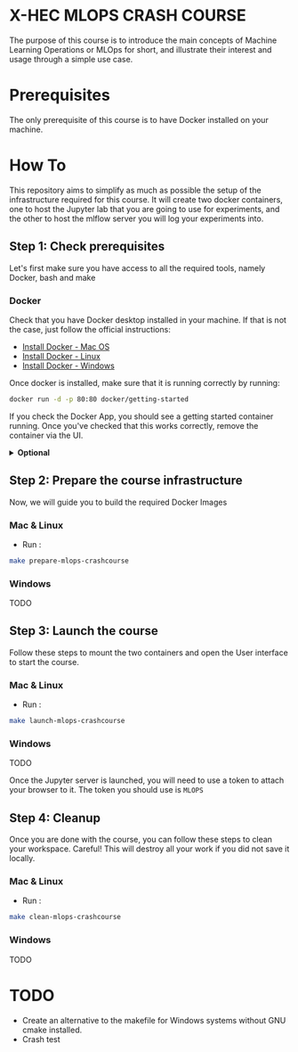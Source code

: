 # X-HEC MLOPS CRASH COURSE

The purpose of this course is to introduce the main concepts of Machine Learning Operations or MLOps for short, and illustrate their interest and usage through a simple use case.

# Prerequisites
The only prerequisite of this course is to have Docker installed on your machine.

# How To
This repository aims to simplify as much as possible the setup of the infrastructure required for this course. It will create two docker containers, one to host the Jupyter lab that you are going to use for experiments, and the other to host the mlflow server you will log your experiments into.

## Step 1: Check prerequisites
Let's first make sure you have access to all the required tools, namely Docker, bash and make

### Docker
Check that you have Docker desktop installed in your machine. If that is not the case, just follow the official instructions:

* [Install Docker - Mac OS](https://docs.docker.com/desktop/install/mac-install/)
* [Install Docker - Linux](https://docs.docker.com/desktop/install/linux-install/)
* [Install Docker - Windows](https://docs.docker.com/desktop/install/windows-install/)

Once docker is installed, make sure that it is running correctly by running:

```bash
docker run -d -p 80:80 docker/getting-started
```

If you check the Docker App, you should see a getting started container running. Once you've checked that this works correctly, remove the container via the UI.  

<details>
    <summary><b>Optional</b></summary>
    You can also perform these operations directly from the command line, by running <code>docker ps</code> to check the running containers and <code>docker rm -f [CONTAINER-ID]</code> to remove it.
</details>

## Step 2: Prepare the course infrastructure
Now, we will guide you to build the required Docker Images
### Mac & Linux
* Run :
```bash
make prepare-mlops-crashcourse
```
### Windows
TODO
## Step 3: Launch the course
Follow these steps to mount the two containers and open the User interface to start the course.
### Mac & Linux
* Run :
```bash
make launch-mlops-crashcourse
```
### Windows
TODO

Once the Jupyter server is launched, you will need to use a token to attach your browser to it. The token you should use is `MLOPS`
## Step 4: Cleanup
Once you are done with the course, you can follow these steps to clean your workspace. Careful! This will destroy all your work if you did not save it locally.
### Mac & Linux
* Run :
```bash
make clean-mlops-crashcourse
```
### Windows
TODO

# TODO
* Create an alternative to the makefile for Windows systems without GNU cmake installed.
* Crash test
